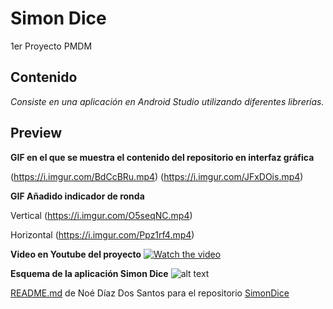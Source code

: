 # Simon Dice
1er Proyecto PMDM

## Contenido
_Consiste en una aplicación en Android Studio utilizando diferentes librerías._


## Preview
__GIF en el que se muestra el contenido del repositorio en interfaz gráfica__


(https://i.imgur.com/BdCcBRu.mp4)
(https://i.imgur.com/JFxDOis.mp4)

__GIF Añadido indicador de ronda__

Vertical
(https://i.imgur.com/O5seqNC.mp4)

Horizontal
(https://i.imgur.com/Ppz1rf4.mp4)

__Video en Youtube del proyecto__
[![Watch the video](https://i.imgur.com/YHwIYxE.png)](https://youtu.be/nc0qE3w7q3g)


__Esquema de la aplicación Simon Dice__
![alt text](https://i.imgur.com/bua9Ef3.jpg)





[README.md](README.md) de Noé Díaz Dos Santos para el repositorio [SimonDice](https://github.com/ndiazdossantos/SimonDice)
